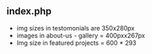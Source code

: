 ## index.php

* img sizes in testomonials are 350x280px
* images in about-us - gallery = 400pxx267px
* Img size in featured projects =  600 * 293